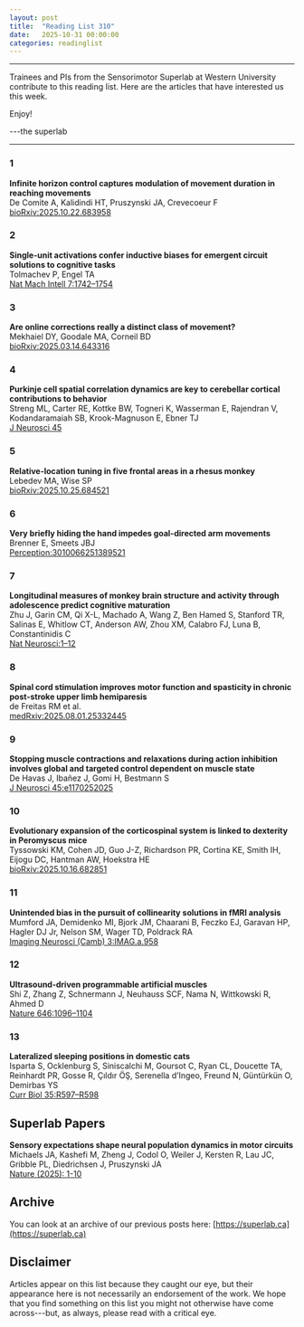 ```yaml
---
layout: post
title:  "Reading List 310"
date:   2025-10-31 00:00:00
categories: readinglist
---
```


---


Trainees and PIs from the Sensorimotor Superlab at Western University contribute to this reading list. Here are the articles that have interested us this week.  

Enjoy!  

---the superlab

---

### 1
**Infinite horizon control captures modulation of movement duration in reaching movements**  
De Comite A, Kalidindi HT, Pruszynski JA, Crevecoeur F  
[bioRxiv:2025.10.22.683958](https://www.biorxiv.org/content/10.1101/2025.10.22.683958v1.abstract)

### 2
**Single-unit activations confer inductive biases for emergent circuit solutions to cognitive tasks**  
Tolmachev P, Engel TA  
[Nat Mach Intell 7:1742–1754](http://dx.doi.org/10.1038/s42256-025-01127-2)

### 3
**Are online corrections really a distinct class of movement?**  
Mekhaiel DY, Goodale MA, Corneil BD  
[bioRxiv:2025.03.14.643316](https://www.biorxiv.org/content/10.1101/2025.03.14.643316v4)

### 4
**Purkinje cell spatial correlation dynamics are key to cerebellar cortical contributions to behavior**  
Streng ML, Carter RE, Kottke BW, Togneri K, Wasserman E, Rajendran V, Kodandaramaiah SB, Krook-Magnuson E, Ebner TJ  
[J Neurosci 45](http://dx.doi.org/10.1523/JNEUROSCI.1915-24.2025)

### 5
**Relative-location tuning in five frontal areas in a rhesus monkey**  
Lebedev MA, Wise SP  
[bioRxiv:2025.10.25.684521](https://www.biorxiv.org/content/10.1101/2025.10.25.684521v1.abstract)

### 6
**Very briefly hiding the hand impedes goal-directed arm movements**  
Brenner E, Smeets JBJ  
[Perception:3010066251389521](http://dx.doi.org/10.1177/03010066251389521)

### 7
**Longitudinal measures of monkey brain structure and activity through adolescence predict cognitive maturation**  
Zhu J, Garin CM, Qi X-L, Machado A, Wang Z, Ben Hamed S, Stanford TR, Salinas E, Whitlow CT, Anderson AW, Zhou XM, Calabro FJ, Luna B, Constantinidis C  
[Nat Neurosci:1–12](http://dx.doi.org/10.1038/s41593-025-02076-0)

### 8
**Spinal cord stimulation improves motor function and spasticity in chronic post-stroke upper limb hemiparesis**  
de Freitas RM et al.  
[medRxiv:2025.08.01.25332445](https://www.medrxiv.org/content/10.1101/2025.08.01.25332445v1.abstract)

### 9
**Stopping muscle contractions and relaxations during action inhibition involves global and targeted control dependent on muscle state**  
De Havas J, Ibañez J, Gomi H, Bestmann S  
[J Neurosci 45:e1170252025](http://www.jneurosci.org/content/45/40/e1170252025.abstract)

### 10
**Evolutionary expansion of the corticospinal system is linked to dexterity in Peromyscus mice**  
Tyssowski KM, Cohen JD, Guo J-Z, Richardson PR, Cortina KE, Smith IH, Eijogu DC, Hantman AW, Hoekstra HE  
[bioRxiv:2025.10.16.682851](https://www.biorxiv.org/content/10.1101/2025.10.16.682851v1.abstract)

### 11
**Unintended bias in the pursuit of collinearity solutions in fMRI analysis**  
Mumford JA, Demidenko MI, Bjork JM, Chaarani B, Feczko EJ, Garavan HP, Hagler DJ Jr, Nelson SM, Wager TD, Poldrack RA  
[Imaging Neurosci (Camb) 3:IMAG.a.958](https://dx.doi.org/10.1162/IMAG.a.958)

### 12
**Ultrasound-driven programmable artificial muscles**  
Shi Z, Zhang Z, Schnermann J, Neuhauss SCF, Nama N, Wittkowski R, Ahmed D  
[Nature 646:1096–1104](http://dx.doi.org/10.1038/s41586-025-09650-3)

### 13
**Lateralized sleeping positions in domestic cats**  
Isparta S, Ocklenburg S, Siniscalchi M, Goursot C, Ryan CL, Doucette TA, Reinhardt PR, Gosse R, Çıldır ÖŞ, Serenella d’Ingeo, Freund N, Güntürkün O, Demirbas YS  
[Curr Biol 35:R597–R598](http://dx.doi.org/10.1016/j.cub.2025.04.043)


## Superlab Papers


**Sensory expectations shape neural population dynamics in motor circuits**  
Michaels JA, Kashefi M, Zheng J, Codol O, Weiler J, Kersten R, Lau JC,  
Gribble PL, Diedrichsen J, Pruszynski JA  
[Nature (2025): 1-10](http://dx.doi.org/10.1038/s41586-025-09690-9)


## Archive
You can look at an archive of our previous posts here: [https://superlab.ca](https://superlab.ca)


## Disclaimer
Articles appear on this list because they caught our eye, but their appearance here is not necessarily an endorsement of the work. We hope that you find something on this list you might not otherwise have come across---but, as always, please read with a critical eye.
